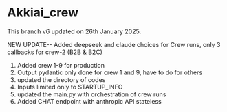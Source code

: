 # Akkiai_crew

This branch v6 updated on 26th January 2025.

NEW UPDATE-- Added deepseek and claude choices for Crew runs, only 3 callbacks for crew-2 (B2B & B2C)

1. Added crew 1-9 for production
2. Output pydantic only done for crew 1 and 9, have to do for others
3. updated the directory of codes
4. Inputs limited only to STARTUP_INFO
5. updated the main.py with orchestration of crew runs
6. Added CHAT endpoint with anthropic API stateless
